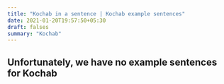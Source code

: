 ```yaml
---
title: "Kochab in a sentence | Kochab example sentences"
date: 2021-01-20T19:57:50+05:30
draft: falses
summary: "Kochab"
---
```

## Unfortunately, we have no example sentences for Kochab                 
